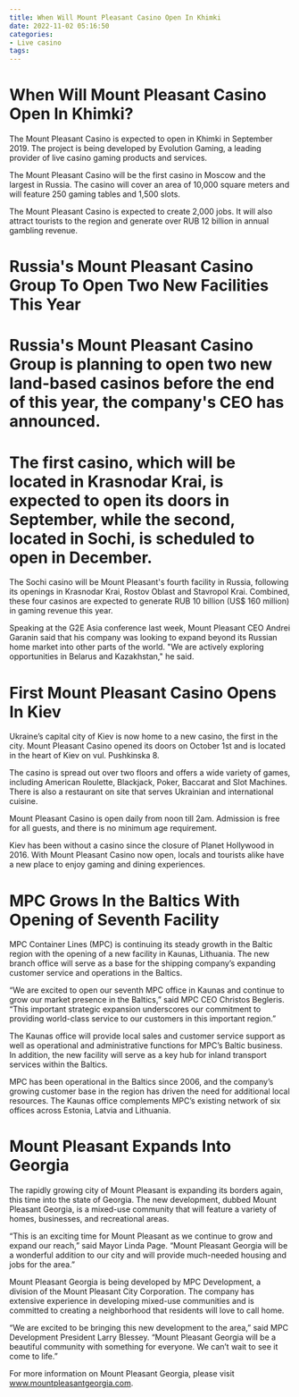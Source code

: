 ```yaml
---
title: When Will Mount Pleasant Casino Open In Khimki
date: 2022-11-02 05:16:50
categories:
- Live casino
tags:
---
```



#  When Will Mount Pleasant Casino Open In Khimki?

The Mount Pleasant Casino is expected to open in Khimki in September 2019. The project is being developed by Evolution Gaming, a leading provider of live casino gaming products and services.

The Mount Pleasant Casino will be the first casino in Moscow and the largest in Russia. The casino will cover an area of 10,000 square meters and will feature 250 gaming tables and 1,500 slots.

The Mount Pleasant Casino is expected to create 2,000 jobs. It will also attract tourists to the region and generate over RUB 12 billion in annual gambling revenue.

#  Russia's Mount Pleasant Casino Group To Open Two New Facilities This Year 

# Russia's Mount Pleasant Casino Group is planning to open two new land-based casinos before the end of this year, the company's CEO has announced. 

# The first casino, which will be located in Krasnodar Krai, is expected to open its doors in September, while the second, located in Sochi, is scheduled to open in December. 

The Sochi casino will be Mount Pleasant's fourth facility in Russia, following its openings in Krasnodar Krai, Rostov Oblast and Stavropol Krai. Combined, these four casinos are expected to generate RUB 10 billion (US$ 160 million) in gaming revenue this year. 

Speaking at the G2E Asia conference last week, Mount Pleasant CEO Andrei Garanin said that his company was looking to expand beyond its Russian home market into other parts of the world. "We are actively exploring opportunities in Belarus and Kazakhstan," he said.

#  First Mount Pleasant Casino Opens In Kiev 

Ukraine’s capital city of Kiev is now home to a new casino, the first in the city. Mount Pleasant Casino opened its doors on October 1st and is located in the heart of Kiev on vul. Pushkinska 8. 

The casino is spread out over two floors and offers a wide variety of games, including American Roulette, Blackjack, Poker, Baccarat and Slot Machines. There is also a restaurant on site that serves Ukrainian and international cuisine. 

Mount Pleasant Casino is open daily from noon till 2am. Admission is free for all guests, and there is no minimum age requirement. 

Kiev has been without a casino since the closure of Planet Hollywood in 2016. With Mount Pleasant Casino now open, locals and tourists alike have a new place to enjoy gaming and dining experiences.

#  MPC Grows In the Baltics With Opening of Seventh Facility 

MPC Container Lines (MPC) is continuing its steady growth in the Baltic region with the opening of a new facility in Kaunas, Lithuania. The new branch office will serve as a base for the shipping company’s expanding customer service and operations in the Baltics.

“We are excited to open our seventh MPC office in Kaunas and continue to grow our market presence in the Baltics,” said MPC CEO Christos Begleris. “This important strategic expansion underscores our commitment to providing world-class service to our customers in this important region.”

The Kaunas office will provide local sales and customer service support as well as operational and administrative functions for MPC’s Baltic business. In addition, the new facility will serve as a key hub for inland transport services within the Baltics.

MPC has been operational in the Baltics since 2006, and the company’s growing customer base in the region has driven the need for additional local resources. The Kaunas office complements MPC’s existing network of six offices across Estonia, Latvia and Lithuania.

#  Mount Pleasant Expands Into Georgia

The rapidly growing city of Mount Pleasant is expanding its borders again, this time into the state of Georgia. The new development, dubbed Mount Pleasant Georgia, is a mixed-use community that will feature a variety of homes, businesses, and recreational areas.

“This is an exciting time for Mount Pleasant as we continue to grow and expand our reach,” said Mayor Linda Page. “Mount Pleasant Georgia will be a wonderful addition to our city and will provide much-needed housing and jobs for the area.”

Mount Pleasant Georgia is being developed by MPC Development, a division of the Mount Pleasant City Corporation. The company has extensive experience in developing mixed-use communities and is committed to creating a neighborhood that residents will love to call home.

“We are excited to be bringing this new development to the area,” said MPC Development President Larry Blessey. “Mount Pleasant Georgia will be a beautiful community with something for everyone. We can’t wait to see it come to life.”

For more information on Mount Pleasant Georgia, please visit www.mountpleasantgeorgia.com.